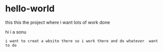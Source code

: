 # hello-world
this this the project where i want lots of work done


 hi  i a sonu
   
    i want to creat a wbsite there so i work there and do whatever  want to do
